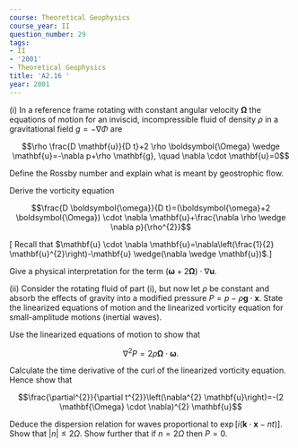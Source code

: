 ```yaml
---
course: Theoretical Geophysics
course_year: II
question_number: 29
tags:
- II
- '2001'
- Theoretical Geophysics
title: 'A2.16 '
year: 2001
---
```



(i) In a reference frame rotating with constant angular velocity $\boldsymbol{\Omega}$ the equations of motion for an inviscid, incompressible fluid of density $\rho$ in a gravitational field $g=-\nabla \Phi$ are

$$\rho \frac{D \mathbf{u}}{D t}+2 \rho \boldsymbol{\Omega} \wedge \mathbf{u}=-\nabla p+\rho \mathbf{g}, \quad \nabla \cdot \mathbf{u}=0$$

Define the Rossby number and explain what is meant by geostrophic flow.

Derive the vorticity equation

$$\frac{D \boldsymbol{\omega}}{D t}=(\boldsymbol{\omega}+2 \boldsymbol{\Omega}) \cdot \nabla \mathbf{u}+\frac{\nabla \rho \wedge \nabla p}{\rho^{2}}$$

$\left[\right.$ Recall that $\mathbf{u} \cdot \nabla \mathbf{u}=\nabla\left(\frac{1}{2} \mathbf{u}^{2}\right)-\mathbf{u} \wedge(\nabla \wedge \mathbf{u})$.]

Give a physical interpretation for the term $(\boldsymbol{\omega}+2 \boldsymbol{\Omega}) \cdot \nabla \mathbf{u}$.

(ii) Consider the rotating fluid of part (i), but now let $\rho$ be constant and absorb the effects of gravity into a modified pressure $P=p-\rho \mathbf{g} \cdot \mathbf{x}$. State the linearized equations of motion and the linearized vorticity equation for small-amplitude motions (inertial waves).

Use the linearized equations of motion to show that

$$\nabla^{2} P=2 \rho \boldsymbol{\Omega} \cdot \boldsymbol{\omega} .$$

Calculate the time derivative of the curl of the linearized vorticity equation. Hence show that

$$\frac{\partial^{2}}{\partial t^{2}}\left(\nabla^{2} \mathbf{u}\right)=-(2 \mathbf{\Omega} \cdot \nabla)^{2} \mathbf{u}$$

Deduce the dispersion relation for waves proportional to $\exp [i(\mathbf{k} \cdot \mathbf{x}-n t)]$. Show that $|n| \leq 2 \Omega$. Show further that if $n=2 \Omega$ then $P=0$.